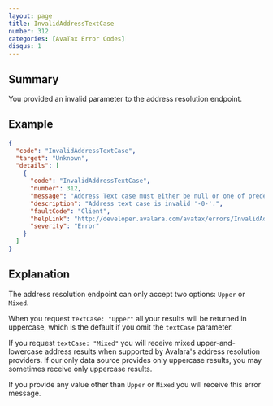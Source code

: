 ```yaml
---
layout: page
title: InvalidAddressTextCase
number: 312
categories: [AvaTax Error Codes]
disqus: 1
---
```


## Summary

You provided an invalid parameter to the address resolution endpoint.

## Example

```json
{
  "code": "InvalidAddressTextCase",
  "target": "Unknown",
  "details": [
    {
      "code": "InvalidAddressTextCase",
      "number": 312,
      "message": "Address Text case must either be null or one of predefined enum.",
      "description": "Address text case is invalid '-0-'.",
      "faultCode": "Client",
      "helpLink": "http://developer.avalara.com/avatax/errors/InvalidAddressTextCase",
      "severity": "Error"
    }
  ]
}
```

## Explanation

The address resolution endpoint can only accept two options: `Upper` or `Mixed`.  

When you request `textCase: "Upper"` all your results will be returned in uppercase, which is the default if you omit the `textCase` parameter.  

If you request `textCase: "Mixed"` you will receive mixed upper-and-lowercase address results when supported by Avalara's address resolution providers.  If our only data source provides only uppercase results, you may sometimes receive only uppercase results.

If you provide any value other than `Upper` or `Mixed` you will receive this error message.
